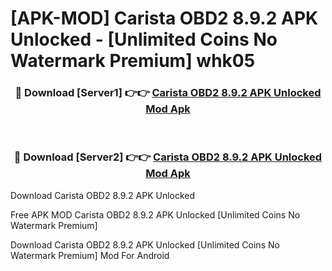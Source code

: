# [APK-MOD] Carista OBD2 8.9.2 APK Unlocked - [Unlimited Coins No Watermark Premium] whk05



<div align="center">
<h3>🔴 Download [Server1] 👉👉 <a href="https://momento.my/?title=Carista_OBD2_8.9.2_APK_Unlocked">Carista OBD2 8.9.2 APK Unlocked Mod Apk</a></h3><br>

<h3>🔴 Download [Server2] 👉👉 <a href="https://momento.my/?title=Carista_OBD2_8.9.2_APK_Unlocked">Carista OBD2 8.9.2 APK Unlocked Mod Apk</a></h3>
</div>



Download Carista OBD2 8.9.2 APK Unlocked 

Free APK MOD Carista OBD2 8.9.2 APK Unlocked [Unlimited Coins No Watermark Premium]

Download Carista OBD2 8.9.2 APK Unlocked [Unlimited Coins No Watermark Premium] Mod For Android
